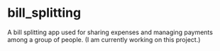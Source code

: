 # bill_splitting
A bill splitting app used for sharing expenses and managing payments among a group of people. (I am currently working on this project.)

